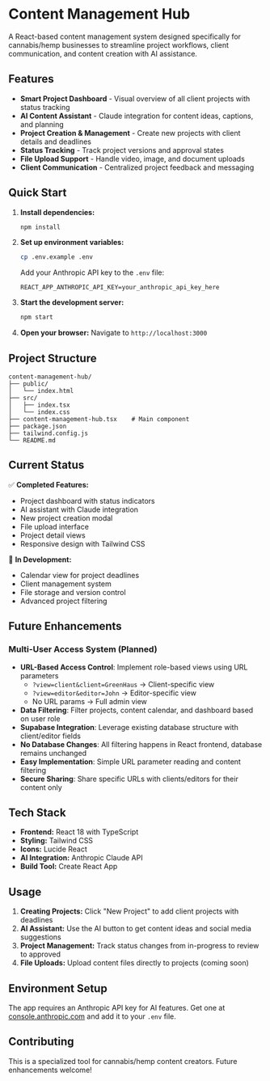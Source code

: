 # Content Management Hub

A React-based content management system designed specifically for cannabis/hemp businesses to streamline project workflows, client communication, and content creation with AI assistance.

## Features

- **Smart Project Dashboard** - Visual overview of all client projects with status tracking
- **AI Content Assistant** - Claude integration for content ideas, captions, and planning
- **Project Creation & Management** - Create new projects with client details and deadlines
- **Status Tracking** - Track project versions and approval states
- **File Upload Support** - Handle video, image, and document uploads
- **Client Communication** - Centralized project feedback and messaging

## Quick Start

1. **Install dependencies:**
   ```bash
   npm install
   ```

2. **Set up environment variables:**
   ```bash
   cp .env.example .env
   ```
   
   Add your Anthropic API key to the `.env` file:
   ```
   REACT_APP_ANTHROPIC_API_KEY=your_anthropic_api_key_here
   ```

3. **Start the development server:**
   ```bash
   npm start
   ```

4. **Open your browser:**
   Navigate to `http://localhost:3000`

## Project Structure

```
content-management-hub/
├── public/
│   └── index.html
├── src/
│   ├── index.tsx
│   └── index.css
├── content-management-hub.tsx    # Main component
├── package.json
├── tailwind.config.js
└── README.md
```

## Current Status

✅ **Completed Features:**
- Project dashboard with status indicators
- AI assistant with Claude integration
- New project creation modal
- File upload interface
- Project detail views
- Responsive design with Tailwind CSS

🚧 **In Development:**
- Calendar view for project deadlines
- Client management system
- File storage and version control
- Advanced project filtering

## Future Enhancements

### Multi-User Access System (Planned)
- **URL-Based Access Control**: Implement role-based views using URL parameters
  - `?view=client&client=GreenHaus` → Client-specific view
  - `?view=editor&editor=John` → Editor-specific view
  - No URL params → Full admin view
- **Data Filtering**: Filter projects, content calendar, and dashboard based on user role
- **Supabase Integration**: Leverage existing database structure with client/editor fields
- **No Database Changes**: All filtering happens in React frontend, database remains unchanged
- **Easy Implementation**: Simple URL parameter reading and content filtering
- **Secure Sharing**: Share specific URLs with clients/editors for their content only

## Tech Stack

- **Frontend:** React 18 with TypeScript
- **Styling:** Tailwind CSS
- **Icons:** Lucide React
- **AI Integration:** Anthropic Claude API
- **Build Tool:** Create React App

## Usage

1. **Creating Projects:** Click "New Project" to add client projects with deadlines
2. **AI Assistant:** Use the AI button to get content ideas and social media suggestions
3. **Project Management:** Track status changes from in-progress to review to approved
4. **File Uploads:** Upload content files directly to projects (coming soon)

## Environment Setup

The app requires an Anthropic API key for AI features. Get one at [console.anthropic.com](https://console.anthropic.com) and add it to your `.env` file.

## Contributing

This is a specialized tool for cannabis/hemp content creators. Future enhancements welcome!
